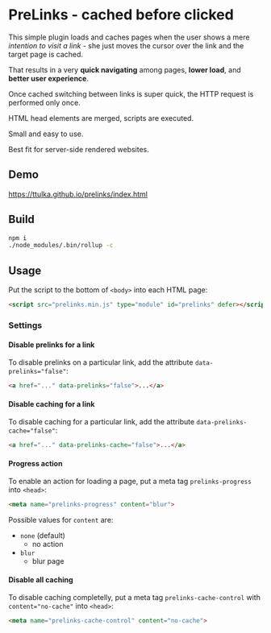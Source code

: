 # PreLinks - cached before clicked

This simple plugin loads and caches pages when the user shows a mere *intention to visit a link* - she just moves the cursor over the link and the target page is cached.

That results in a very **quick navigating** among pages, **lower load**, and **better user experience**.

Once cached switching between links is super quick, the HTTP request is performed only once.

HTML head elements are merged, scripts are executed.

Small and easy to use.

Best fit for server-side rendered websites. 

## Demo

<https://ttulka.github.io/prelinks/index.html>

## Build

```sh
npm i
./node_modules/.bin/rollup -c
```

## Usage

Put the script to the bottom of `<body>` into each HTML page:

```html
<script src="prelinks.min.js" type="module" id="prelinks" defer></script>
```

### Settings

#### Disable prelinks for a link

To disable prelinks on a particular link, add the attribute `data-prelinks="false"`:

```html
<a href="..." data-prelinks="false">...</a>
```

#### Disable caching for a link

To disable caching for a particular link, add the attribute `data-prelinks-cache="false"`:

```html
<a href="..." data-prelinks-cache="false">...</a>
```

#### Progress action

To enable an action for loading a page, put a meta tag `prelinks-progress` into `<head>`:

```html
<meta name="prelinks-progress" content="blur">
```

Possible values for `content` are:

- `none` (default)
  - no action
- `blur`
  - blur page

#### Disable all caching

To disable caching completelly, put a meta tag `prelinks-cache-control` with `content="no-cache"` into `<head>`:

```html
<meta name="prelinks-cache-control" content="no-cache">
```
